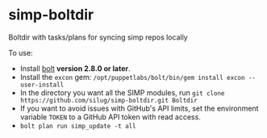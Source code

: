 # simp-boltdir
Boltdir with tasks/plans for syncing simp repos locally

To use:
* Install [bolt](https://puppet.com/docs/bolt/latest/bolt.html) **version 2.8.0 or later**.
* Install the `excon` gem: `/opt/puppetlabs/bolt/bin/gem install excon --user-install`
* In the directory you want all the SIMP modules, run `git clone https://github.com/silug/simp-boltdir.git Boltdir`
* If you want to avoid issues with GitHub's API limits, set the environment variable `TOKEN` to a GitHub API token with read access.
* `bolt plan run simp_update -t all`
